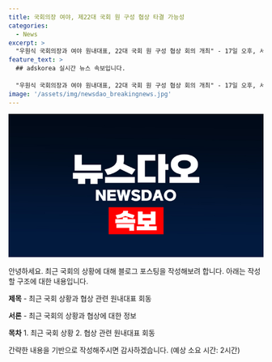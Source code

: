 ```yaml
---
title: 국회의장 여야, 제22대 국회 원 구성 협상 타결 가능성
categories:
  - News
excerpt: >
  "우원식 국회의장과 여야 원내대표, 22대 국회 원 구성 협상 회의 개최" - 17일 오후, 서울 여의도 국회에서 우원식 국회의장과 추경호 국민의힘 원내대표, 박찬대 더불어민주당 원내대표 등이 참석한 22대 국회 원 구성 협상 관련 회의가 열렸다.
feature_text: >
  ## adskorea 실시간 뉴스 속보입니다.

  "우원식 국회의장과 여야 원내대표, 22대 국회 원 구성 협상 회의 개최" - 17일 오후, 서울 여의도 국회에서 우원식 국회의장과 추경호 국민의힘 원내대표, 박찬대 더불어민주당 원내대표 등이 참석한 22대 국회 원 구성 협상 관련 회의가 열렸다.
image: '/assets/img/newsdao_breakingnews.jpg'
---
```


<p><img src="/assets/img/newsdao_breakingnews.jpg" alt="adskorea 속보" /></p>

<p>안녕하세요. 최근 국회의 상황에 대해 블로그 포스팅을 작성해보려 합니다. 아래는 작성할 구조에 대한 내용입니다.</p>

<p><strong>제목</strong>
- 최근 국회 상황과 협상 관련 원내대표 회동</p>

<p><strong>서론</strong>
- 최근 국회의 상황과 협상에 대한 정보</p>

<p><strong>목차</strong>
1. 최근 국회 상황
2. 협상 관련 원내대표 회동</p>

<p>간략한 내용을 기반으로 작성해주시면 감사하겠습니다. (예상 소요 시간: 2시간)</p>

